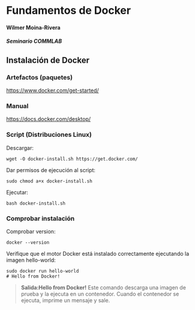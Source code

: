 # Fundamentos de Docker
#### Wilmer Moina-Rivera
##### Seminario COMMLAB

## Instalación de Docker

### Artefactos (paquetes)
https://www.docker.com/get-started/

### Manual
https://docs.docker.com/desktop/ 

### Script (Distribuciones Linux)
Descargar:
```
wget -O docker-install.sh https://get.docker.com/ 
```
Dar permisos de ejecución al script:
```
sudo chmod a+x docker-install.sh
```
Ejecutar:
```
bash docker-install.sh
```
### Comprobar instalación
Comprobar version:
```
docker --version 
```
Verifique que el motor Docker está instalado correctamente ejecutando la imagen hello-world:
```
sudo docker run hello-world
# Hello from Docker! 
```
> **Salida:Hello from Docker!** Este comando descarga una imagen de prueba y la ejecuta en un contenedor. Cuando el contenedor se ejecuta, imprime un mensaje y sale.
